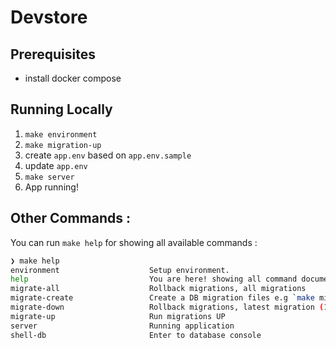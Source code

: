 # Devstore

## Prerequisites

- install docker compose

## Running Locally

1. `make environment`
2. `make migration-up`
3. create `app.env` based on `app.env.sample`
4. update `app.env`
5. `make server`
6. App running!

## Other Commands :

You can run `make help` for showing all available commands :

```bash
❯ make help
environment                    Setup environment.
help                           You are here! showing all command documenentation.
migrate-all                    Rollback migrations, all migrations
migrate-create                 Create a DB migration files e.g `make migrate-create name=migration-name`
migrate-down                   Rollback migrations, latest migration (1)
migrate-up                     Run migrations UP
server                         Running application
shell-db                       Enter to database console
```